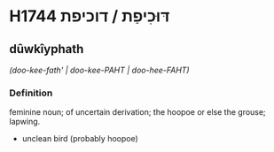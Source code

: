 # H1744 דּוּכִיפַת / דוכיפת

## dûwkîyphath

_(doo-kee-fath' | doo-kee-PAHT | doo-hee-FAHT)_

### Definition

feminine noun; of uncertain derivation; the hoopoe or else the grouse; lapwing.

- unclean bird (probably hoopoe)
